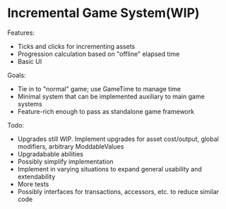 # Incremental Game System(WIP)

Features:
- Ticks and clicks for incrementing assets
- Progression calculation based on "offline" elapsed time
- Basic UI

Goals:
- Tie in to "normal" game; use GameTime to manage time
- Minimal system that can be implemented auxiliary to main game systems
- Feature-rich enough to pass as standalone game framework

Todo:
- Upgrades still WIP. Implement upgrades for asset cost/output, global modifiers, arbitrary ModdableValues
- Upgradabable abilities
- Possibly simplify implementation
- Implement in varying situations to expand general usability and extendability
- More tests
- Possibly interfaces for transactions, accessors, etc. to reduce similar code
